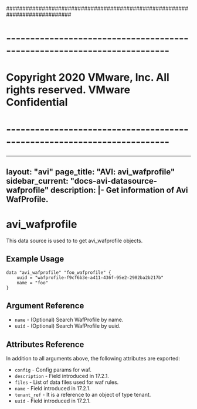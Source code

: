 ############################################################################
# ------------------------------------------------------------------------
# Copyright 2020 VMware, Inc.  All rights reserved. VMware Confidential
# ------------------------------------------------------------------------
###

---
layout: "avi"
page_title: "AVI: avi_wafprofile"
sidebar_current: "docs-avi-datasource-wafprofile"
description: |-
  Get information of Avi WafProfile.
---

# avi_wafprofile

This data source is used to to get avi_wafprofile objects.

## Example Usage

```hcl
data "avi_wafprofile" "foo_wafprofile" {
    uuid = "wafprofile-f9cf6b3e-a411-436f-95e2-2982ba2b217b"
    name = "foo"
}
```

## Argument Reference

* `name` - (Optional) Search WafProfile by name.
* `uuid` - (Optional) Search WafProfile by uuid.

## Attributes Reference

In addition to all arguments above, the following attributes are exported:

* `config` - Config params for waf.
* `description` - Field introduced in 17.2.1.
* `files` - List of data files used for waf rules.
* `name` - Field introduced in 17.2.1.
* `tenant_ref` - It is a reference to an object of type tenant.
* `uuid` - Field introduced in 17.2.1.

